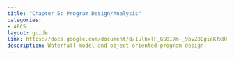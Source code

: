 ```yaml
---
title: "Chapter 5: Program Design/Analysis"
categories:
- APCS
layout: guide
link: https://docs.google.com/document/d/1ulhxlF_GS0I7m-_9bvZ8QgieKfxDFpDcKsZKRcOQI7c/
description: Waterfall model and object-oriented-program design.
---
```


